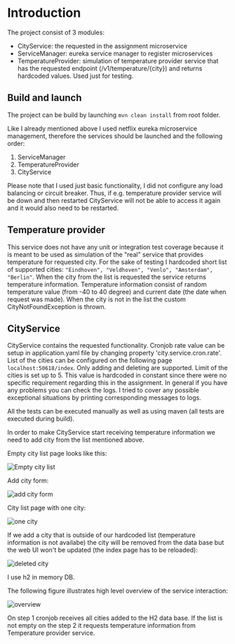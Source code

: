 # Introduction
The project consist of 3 modules:
- CityService: the requested in the assignment microservice
- ServiceManager: eureka service manager to register microservices
- TemperatureProvider: simulation of temperature provider service that has the requested endpoint (/v1/temperature/{city}) 
and returns hardcoded values. Used just for testing.

## Build and launch

The project can be build by launching ```mvn clean install``` from root folder. 

Like I already mentioned above I used netflix eureka microservice management, therefore the services should be launched and the following order:
1. ServiceManager
2. TemperatureProvider
3. CityService 

Please note that I used just basic functionality, I did not configure any load balancing or circuit breaker. Thus, if e.g. temperature provider service will be down and then restarted CityService will not be able to access it again and it would also need to be restarted.
 
## Temperature provider

This service does not have any unit or integration test coverage because it is meant to be used as simulation of the "real" service that provides temperature for requested city.
For the sake of testing I hardcoded short list of supported cities:
```"Eindhoven", "Veldhoven", "Venlo", "Amsterdam", "Berlin"```.
When the city from the list is requested the service returns temperature information. Temperature information consist of random temperature value (from -40 to 40 degree) and current date (the date when request was made).
When the city is not in the list the custom CityNotFoundException is thrown.

## CityService

CityService contains the requested functionality. Cronjob rate value can be setup in application.yaml file by changing property 'city.service.cron.rate'.
List of the cities can be configured on the following page ```localhost:50618/index```. Only adding and deleting are supported. Limit of the cities is set up to 5. This value is hardcoded in constant since there were no specific requirement regarding this in the assignment.
In general if you have any problems you can check the logs. I tried to cover any possible exceptional situations by printing corresponding messages to logs.

All the tests can be executed manually as well as using maven (all tests are executed during build).

In order to make CityService start receiving temperature information we need to add city from the list mentioned above.
   
Empty city list page looks like this:

![Empty city list](emptyCityPage.png)

Add city form:

![add city form](AddingForm.png)

City list page with one city:

![one city](onecity.png)

If we add a city that is outside of our hardcoded list (temperature information is not availabe) the city will be removed from the data base but the web UI won't be updated (the index page has to be reloaded):

![deleted city](deletedCity.png)

I use h2 in memory DB.

The following figure illustrates high level overview of the service interaction:

![overview](HighLevelOverview.png)

On step 1 cronjob receives all cities added to the H2 data base. If the list is not empty on the step 2 it requests temperature information from Temperature provider service.
